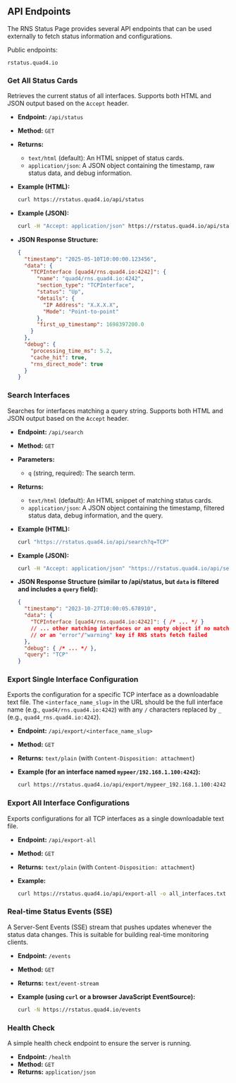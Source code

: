 ## API Endpoints

The RNS Status Page provides several API endpoints that can be used externally to fetch status information and configurations.

Public endpoints:

`rstatus.quad4.io`

### Get All Status Cards

Retrieves the current status of all interfaces. Supports both HTML and JSON output based on the `Accept` header.

- **Endpoint:** `/api/status`
- **Method:** `GET`
- **Returns:**
    - `text/html` (default): An HTML snippet of status cards.
    - `application/json`: A JSON object containing the timestamp, raw status data, and debug information.
- **Example (HTML):**

  ```bash
  curl https://rstatus.quad4.io/api/status
  ```

- **Example (JSON):**

  ```bash
  curl -H "Accept: application/json" https://rstatus.quad4.io/api/status
  ```

- **JSON Response Structure:**

  ```json
  {
    "timestamp": "2025-05-10T10:00:00.123456",
    "data": {
      "TCPInterface [quad4/rns.quad4.io:4242]": {
        "name": "quad4/rns.quad4.io:4242",
        "section_type": "TCPInterface",
        "status": "Up",
        "details": {
          "IP Address": "X.X.X.X",
          "Mode": "Point-to-point"
        },
        "first_up_timestamp": 1698397200.0
      }
    },
    "debug": {
      "processing_time_ms": 5.2,
      "cache_hit": true,
      "rns_direct_mode": true
    }
  }
  ```

### Search Interfaces

Searches for interfaces matching a query string. Supports both HTML and JSON output based on the `Accept` header.

- **Endpoint:** `/api/search`
- **Method:** `GET`
- **Parameters:**
    - `q` (string, required): The search term.
- **Returns:**
    - `text/html` (default): An HTML snippet of matching status cards.
    - `application/json`: A JSON object containing the timestamp, filtered status data, debug information, and the query.
- **Example (HTML):**

  ```bash
  curl "https://rstatus.quad4.io/api/search?q=TCP"
  ```

- **Example (JSON):**

  ```bash
  curl -H "Accept: application/json" "https://rstatus.quad4.io/api/search?q=TCP"
  ```

- **JSON Response Structure (similar to /api/status, but `data` is filtered and includes a `query` field):**

  ```json
  {
    "timestamp": "2023-10-27T10:00:05.678910",
    "data": {
      "TCPInterface [quad4/rns.quad4.io:4242]": { /* ... */ }
      // ... other matching interfaces or an empty object if no matches
      // or an "error"/"warning" key if RNS stats fetch failed
    },
    "debug": { /* ... */ },
    "query": "TCP"
  }
  ```

### Export Single Interface Configuration

Exports the configuration for a specific TCP interface as a downloadable text file. The `<interface_name_slug>` in the URL should be the full interface name (e.g., `quad4/rns.quad4.io:4242`) with any `/` characters replaced by `_` (e.g., `quad4_rns.quad4.io:4242`).

- **Endpoint:** `/api/export/<interface_name_slug>`
- **Method:** `GET`
- **Returns:** `text/plain` (with `Content-Disposition: attachment`)
- **Example (for an interface named `mypeer/192.168.1.100:4242`):**

  ```bash
  curl https://rstatus.quad4.io/api/export/mypeer_192.168.1.100:4242 -o mypeer_config.txt
  ```

### Export All Interface Configurations

Exports configurations for all TCP interfaces as a single downloadable text file.

- **Endpoint:** `/api/export-all`
- **Method:** `GET`
- **Returns:** `text/plain` (with `Content-Disposition: attachment`)
- **Example:**

  ```bash
  curl https://rstatus.quad4.io/api/export-all -o all_interfaces.txt
  ```

### Real-time Status Events (SSE)

A Server-Sent Events (SSE) stream that pushes updates whenever the status data changes. This is suitable for building real-time monitoring clients.

- **Endpoint:** `/events`
- **Method:** `GET`
- **Returns:** `text/event-stream`
- **Example (using `curl` or a browser JavaScript EventSource):**

  ```bash
  curl -N https://rstatus.quad4.io/events
  ```

### Health Check

A simple health check endpoint to ensure the server is running.

- **Endpoint:** `/health`
- **Method:** `GET`
- **Returns:** `application/json`